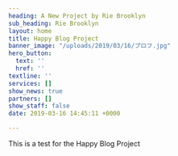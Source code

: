 ```yaml
---
heading: A New Project by Rie Brooklyn
sub_heading: Rie Brooklyn
layout: home
title: Happy Blog Project
banner_image: "/uploads/2019/03/16/プロフ.jpg"
hero_button:
  text: ''
  href: ''
textline: ''
services: []
show_news: true
partners: []
show_staff: false
date: 2019-03-16 14:45:11 +0000

---
```

This is a test for the Happy Blog Project